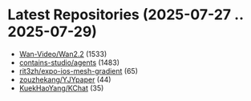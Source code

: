 # Latest Repositories (2025-07-27 .. 2025-07-29)

- [Wan-Video/Wan2.2](https://github.com/Wan-Video/Wan2.2) (1533)
- [contains-studio/agents](https://github.com/contains-studio/agents) (1483)
- [rit3zh/expo-ios-mesh-gradient](https://github.com/rit3zh/expo-ios-mesh-gradient) (65)
- [zouzhekang/YJYpaper](https://github.com/zouzhekang/YJYpaper) (44)
- [KuekHaoYang/KChat](https://github.com/KuekHaoYang/KChat) (35)
